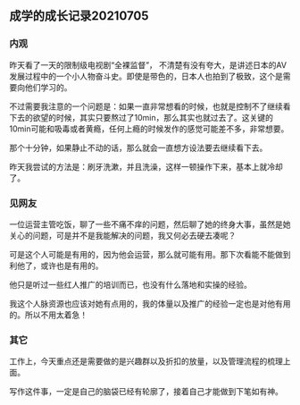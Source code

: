 ## 成学的成长记录20210705

### 内观

昨天看了一天的限制级电视剧“全裸监督”， 不清楚有没有夸大，是讲述日本的AV发展过程中的一个小人物奋斗史。即使是带色的，日本人也拍到了极致，这个是需要向他们学习的。

不过需要我注意的一个问题是：如果一直非常想看的时候，也就是控制不了继续看下去的欲望的时候，其实只要熬过了10min，那么其实也就过去了。这关键的10min可能和吸毒或者黄瘾，任何上瘾的时候发作的感觉可能差不多，非常想要。

那个十分钟，如果静止不动的话，那么就会一直想方设法要去继续看下去。

昨天我尝试的方法是：刷牙洗漱，并且洗澡，这样一顿操作下来，基本上就冷却了。

### 见网友

一位运营主管吃饭，聊了一些不痛不痒的问题，然后聊了她的终身大事，虽然是她关心的问题，可是并不是我能解决的问题，我又何必去硬去凑呢？

可是这个人可能是有用的，因为他会运营，那么就可能有用。那下次看能不能做到利他了，或许也是有用的。

他只是听过一些红人推广的培训而已，也没有什么落地和实操的经验。

我这个人脉资源也应该对她有点用的，我的体量以及推广的经验一定也是对他有用的。所以不用太着急！

### 其它

工作上，今天重点还是需要做的是兴趣群以及折扣的放量，以及管理流程的梳理上面。

写作这件事，一定是自己的脑袋已经有轮廓了，接着自己才能做到下笔如有神。